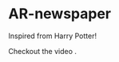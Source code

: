 # AR-newspaper
Inspired from Harry Potter!

Checkout the video .
<!---[![AR newspaper](http://img.youtube.com/vi/9dmkRkXj9N8/0.jpg)](http://www.youtube.com/watch?v=9dmkRkXj9N8 "AR newspaper")

